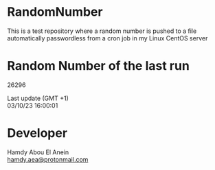 # RandomNumber    
This is a test repository where a random number is pushed to a file automatically passwordless from a cron job in my Linux CentOS server    
# Random Number of the last run   
26296
      
Last update (GMT +1)    
03/10/23 16:00:01
# Developer    
Hamdy Abou El Anein   
hamdy.aea@protonmail.com
